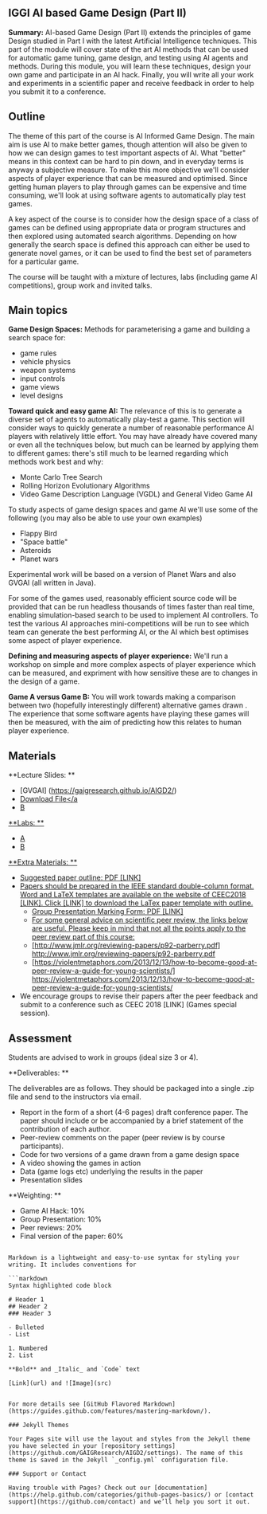 ## IGGI AI based Game Design (Part II)

**Summary:** AI-based Game Design (Part II) extends the principles of game Design studied in Part I with the latest Artificial Intelligence techniques. This part of the module will cover state of the art AI methods that can be used for automatic game tuning, game design, and testing using AI agents and methods. During this module, you will learn these techniques, design your own game and participate in an AI hack. Finally, you will write all your work and experiments in a scientific paper and receive feedback in order to help you submit it to a conference. 

## Outline

The theme of this part of the course is AI Informed Game Design. The main aim is use AI to make better games, though attention will also be given to how we can design games to test important aspects of AI. What "better" means in this context can be hard to pin down, and in everyday terms is anyway a subjective measure. To make this more objective we'll consider aspects of player experience that can be measured and optimised. Since getting human players to play through games can be expensive and time consuming, we'll look at using software agents to automatically play test games.

A key aspect of the course is to consider how the design space of a class of games can be defined using appropriate data or program structures and then explored using automated search algorithms. Depending on how generally the search space is defined this approach can either be used to generate novel games, or it can be used to find the best set of parameters for a particular game.

The course will be taught with a mixture of lectures, labs (including game AI competitions), group work and invited talks.

## Main topics

**Game Design Spaces:** Methods for parameterising a game and building a search space for:
 - game rules
 - vehicle physics
 - weapon systems
 - input controls
 - game views
 - level designs
 
 
 **Toward quick and easy game AI:** The relevance of this is to generate a diverse set of agents to automatically play-test a game. This section will consider ways to quickly generate a number of reasonable performance AI players with relatively little effort. You may have already have covered many or even all the techniques below, but much can be learned by applying them to different games: there's still much to be learned regarding which methods work best and why:
 - Monte Carlo Tree Search
 - Rolling Horizon Evolutionary Algorithms
 - Video Game Description Language (VGDL) and General Video Game AI

To study aspects of game design spaces and game AI we'll use some of the following (you may also be able to use your own examples)
 - Flappy Bird
 - "Space battle"
 - Asteroids
 - Planet wars
 
Experimental work will be based on a version of Planet Wars and also GVGAI (all written in Java).

For some of the games used, reasonably efficient source code will be provided that can be run headless thousands of times faster than real time, enabling simulation-based search to be used to implement AI controllers.
To test the various AI approaches mini-competitions will be run to see which team can generate the best performing AI, or the AI which best optimises some aspect of player experience.

**Defining and measuring aspects of player experience:** We'll run a workshop on simple and more complex aspects of player experience which can be measured, and expriment with how sensitive these are to changes in the design of a game.

**Game A versus Game B:** You will work towards making a comparison between two (hopefully interestingly different) alternative games drawn . The experience that some software agents have playing these games will then be measured, with the aim of predicting how this relates to human player experience.

## Materials

**Lecture Slides: ** 
 - [GVGAI] (https://gaigresearch.github.io/AIGD2/)
 - <a href="https://github.com/GAIGResearch/AIGD2/blob/master/lectures/5.%20GVG.pptx">Download File</a
 - B
 
**Labs: ** 
 - A
 - B

**Extra Materials: **

- Suggested paper outline: PDF [LINK]
- Papers should be prepared in the IEEE standard double-column format. Word and LaTeX templates are available on the website of CEEC2018 [LINK]. Click [LINK] to download the LaTex paper template with outline. 
  - Group Presentation Marking Form: PDF [LINK]
  - For some general advice on scientific peer review, the links below are useful. Please keep in mind that not all the points apply to the peer review part of this course:
  - [http://www.jmlr.org/reviewing-papers/p92-parberry.pdf] http://www.jmlr.org/reviewing-papers/p92-parberry.pdf 
  - [https://violentmetaphors.com/2013/12/13/how-to-become-good-at-peer-review-a-guide-for-young-scientists/] https://violentmetaphors.com/2013/12/13/how-to-become-good-at-peer-review-a-guide-for-young-scientists/ 
- We encourage groups to revise their papers after the peer feedback and submit to a conference such as CEEC 2018 [LINK] (Games special session).

## Assessment

Students are advised to work in groups (ideal size 3 or 4).

**Deliverables: **

The deliverables are as follows. They should be packaged into a single .zip file and send to the instructors via email.
  - Report in the form of a short (4-6 pages) draft conference paper. The paper should include or be accompanied by a brief statement of the contribution of each author.
  - Peer-review comments on the paper (peer review is by course participants). 
  - Code for two versions of a game drawn from a game design space 
  - A video showing the games in action 
  - Data (game logs etc) underlying the results in the paper 
  - Presentation slides

**Weighting: **

 - Game AI Hack: 10%
 - Group Presentation: 10%
 - Peer reviews: 20%
 - Final version of the paper: 60%



```### Markdown

Markdown is a lightweight and easy-to-use syntax for styling your writing. It includes conventions for

```markdown
Syntax highlighted code block

# Header 1
## Header 2
### Header 3

- Bulleted
- List

1. Numbered
2. List

**Bold** and _Italic_ and `Code` text

[Link](url) and ![Image](src)


For more details see [GitHub Flavored Markdown](https://guides.github.com/features/mastering-markdown/).

### Jekyll Themes

Your Pages site will use the layout and styles from the Jekyll theme you have selected in your [repository settings](https://github.com/GAIGResearch/AIGD2/settings). The name of this theme is saved in the Jekyll `_config.yml` configuration file.

### Support or Contact

Having trouble with Pages? Check out our [documentation](https://help.github.com/categories/github-pages-basics/) or [contact support](https://github.com/contact) and we’ll help you sort it out.
